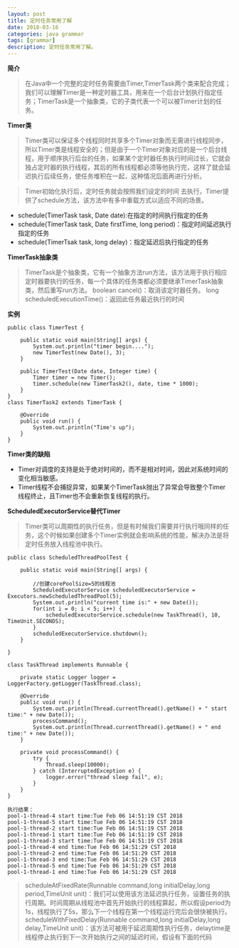 ```yaml
---
layout: post
title: 定时任务常用了解
date: 2018-03-16
categories: java grammar
tags: [grammar]
description: 定时任务常用了解。
---
```


**简介**
>在Java中一个完整的定时任务需要由Timer,TimerTask两个类来配合完成；我们可以理解Timer是一种定时器工具，用来在一个后台计划执行指定任务；TimerTask是一个抽象类，它的子类代表一个可以被Timer计划的任务。

**Timer类**
>Timer类可以保证多个线程同时共享多个Timer对象而无需进行线程同步，所以Timer类是线程安全的；但是由于一个Timer对象对应的是一个后台线程，用于顺序执行后台的任务，如果某个定时器任务执行时间过长，它就会独占定时器的执行线程，其后的所有线程都必须等他执行完，这样了就会延迟执行后续任务，使任务堆积在一起，这种情况后面再进行分析。

> Timer初始化执行后，定时任务就会按照我们设定的时间 去执行，Timer提供了schedule方法，该方法中有多中重载方式以适应不同的场景。

- schedule(TimerTask task, Date date):在指定的时间执行指定的任务
- schedule(TimerTask task, Date firstTime, long period)：指定时间延迟执行指定的任务
- schedule(TimerTsak task, long delay)：指定延迟后执行指定的任务

**TimerTask抽象类**
>TimerTask是个抽象类，它有一个抽象方法run方法，该方法用于执行相应定时器要执行的任务，每一个具体的任务类都必须要继承TimerTask抽象类，然后重写run方法。
boolean cancel()：取消该定时器任务。
long scheduledExecutionTime()：返回此任务最近执行的时间

**实例**
```
public class TimerTest {

    public static void main(String[] args) {
        System.out.println("timer begin....");
        new TimerTest(new Date(), 3);
    }
    
    public TimerTest(Date date, Integer time) {
        Timer timer = new Timer();
        timer.schedule(new TimerTask2(), date, time * 1000);
    }
}
class TimerTask2 extends TimerTask {

    @Override
    public void run() {
        System.out.println("Time's up");
    }
}
```

**Timer类的缺陷**

- Timer对调度的支持是处于绝对时间的，而不是相对时间，因此对系统时间的变化相当敏感。  
- Timer线程不会捕捉异常，如果某个TimerTask抛出了异常会导致整个Timer线程终止，且Timer也不会重新恢复线程的执行。

**ScheduledExecutorService替代Timer**
>Timer类可以周期性的执行任务，但是有时候我们需要并行执行哦同样的任务，这个时候如果创建多个Timer实例就会影响系统的性能，解决办法是将定时任务放入线程池中执行。

```
public class ScheduledThreadPoolTest {

    public static void main(String[] args) {

        //创建corePoolSize=5的线程池
        ScheduledExecutorService scheduledExecutorService = Executors.newScheduledThreadPool(5);
        System.out.println("current time is:" + new Date());
        for(int i = 0; i < 5; i++) {
            scheduledExecutorService.schedule(new TaskThread(), 10, TimeUnit.SECONDS);
        }
        scheduledExecutorService.shutdown();
    }

}

class TaskThread implements Runnable {

    private static Logger logger = LoggerFactory.getLogger(TaskThread.class);

    @Override
    public void run() {
        System.out.println(Thread.currentThread().getName() + " start time:" + new Date());
        processCommand();
        System.out.println(Thread.currentThread().getName() + " end time:" + new Date());
    }

    private void processCommand() {
        try {
            Thread.sleep(10000);
        } catch (InterruptedException e) {
            logger.error("thread sleep fail", e);
        }
    }
}

执行结果：
pool-1-thread-4 start time:Tue Feb 06 14:51:19 CST 2018
pool-1-thread-5 start time:Tue Feb 06 14:51:19 CST 2018
pool-1-thread-2 start time:Tue Feb 06 14:51:19 CST 2018
pool-1-thread-1 start time:Tue Feb 06 14:51:19 CST 2018
pool-1-thread-3 start time:Tue Feb 06 14:51:19 CST 2018
pool-1-thread-4 end time:Tue Feb 06 14:51:29 CST 2018
pool-1-thread-2 end time:Tue Feb 06 14:51:29 CST 2018
pool-1-thread-3 end time:Tue Feb 06 14:51:29 CST 2018
pool-1-thread-5 end time:Tue Feb 06 14:51:29 CST 2018
pool-1-thread-1 end time:Tue Feb 06 14:51:29 CST 2018
```

>scheduleAtFixedRate(Runnable command,long initialDelay,long period,TimeUnit unit)：我们可以使用该方法延迟执行任务，设置任务的执行周期。时间周期从线程池中首先开始执行的线程算起，所以假设period为1s，线程执行了5s，那么下一个线程在第一个线程运行完后会很快被执行。
scheduleWithFixedDelay(Runnable command,long initialDelay,long delay,TimeUnit unit)：该方法可被用于延迟周期性执行任务，delaytime是线程停止执行到下一次开始执行之间的延迟时间，假设有下面的代码